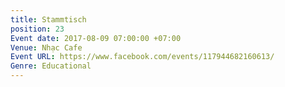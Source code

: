```yaml
---
title: Stammtisch
position: 23
Event date: 2017-08-09 07:00:00 +07:00
Venue: Nhạc Cafe
Event URL: https://www.facebook.com/events/117944682160613/
Genre: Educational
---
```



